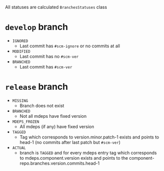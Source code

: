 All statuses are calculated `BranchesStatuses` class

# `develop` branch
- `IGNORED`
  - Last commit has `#scm-ignore` or no commits at all
- `MODIFIED`
  - Last commit has no `#scm-ver`
- `BRANCHED`
  - Last commit has `#scm-ver`
  
# `release` branch
- `MISSING`
  - Branch does not exist
- `BRANCHED`
  - Not all mdeps have fixed version 
- `MDEPS_FROZEN`
  - All mdeps (if any) have fixed version 
- `TAGGED`
  - Tag which corresponds to version.minor.patch-1 exists and points to head-1 (no commits after last patch but `#scm-ver`)
- `ACTUAL`
   - branch is `TAGGED` and for every mdeps entry tag which corresponds to mdeps.component.version exists and points to the component-repo.branches.version.commits.head-1  


